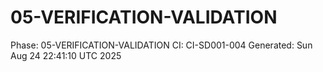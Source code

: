 # 05-VERIFICATION-VALIDATION
Phase: 05-VERIFICATION-VALIDATION
CI: CI-SD001-004
Generated: Sun Aug 24 22:41:10 UTC 2025

